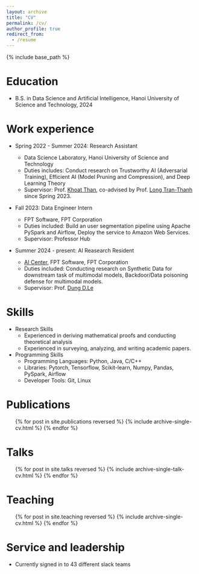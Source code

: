 ```yaml
---
layout: archive
title: "CV"
permalink: /cv/
author_profile: true
redirect_from:
  - /resume
---
```


{% include base_path %}

Education
======
* B.S. in Data Science and Artificial Intelligence, Hanoi University of Science and Technology, 2024

Work experience
======
* Spring 2022 - Summer 2024: Research Assistant
  * Data Science Laboratory, Hanoi University of Science and Technology
  * Duties includes: Conduct research on Trustworthy AI (Adversarial Training), Efficient AI (Model Pruning and Compression), and Deep Learning Theory
  * Supervisor: Prof. [Khoat Than](https://users.soict.hust.edu.vn/khoattq/), co-advised by Prof. [Long Tran-Thanh](https://warwick.ac.uk/fac/sci/dcs/people/long_tran-thanh/) since Spring 2023.

* Fall 2023: Data Engineer Intern
  * FPT Software, FPT Corporation
  * Duties included: Build an user segmentation pipeline using Apache PySpark and Airflow, Deploy the service to Amazon Web Services.
  * Supervisor: Professor Hub

* Summer 2024 - present: AI Reasearch Resident
  * [AI Center](https://wp.fpt-aic.com/), FPT Software, FPT Corporation
  * Duties included: Conducting research on Synthetic Data for downstream task of multimodal models, Backdoor/Data poisoning defense for multimodal models.
  * Supervisor: Prof. [Dung D.Le](https://andrew-dungle.github.io)
  
Skills
======
* Research Skills
  * Experienced in deriving mathematical proofs and conducting theoretical analysis
  * Experienced in surveying, analyzing, and writing academic papers.
* Programming Skills
  * Programming Languages: Python, Java, C/C++
  * Libraries: Pytorch, Tensorflow, Scikit-learn, Numpy, Pandas, PySpark, Airflow
  * Developer Tools: Git, Linux

Publications
======
  <ul>{% for post in site.publications reversed %}
    {% include archive-single-cv.html %}
  {% endfor %}</ul>
  
Talks
======
  <ul>{% for post in site.talks reversed %}
    {% include archive-single-talk-cv.html  %}
  {% endfor %}</ul>
  
Teaching
======
  <ul>{% for post in site.teaching reversed %}
    {% include archive-single-cv.html %}
  {% endfor %}</ul>
  
Service and leadership
======
* Currently signed in to 43 different slack teams
